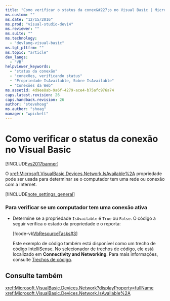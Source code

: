 ```yaml
---
title: "Como verificar o status da conex&#227;o no Visual Basic | Microsoft Docs"
ms.custom: ""
ms.date: "12/15/2016"
ms.prod: "visual-studio-dev14"
ms.reviewer: ""
ms.suite: ""
ms.technology: 
  - "devlang-visual-basic"
ms.tgt_pltfrm: ""
ms.topic: "article"
dev_langs: 
  - "VB"
helpviewer_keywords: 
  - "status da conexão"
  - "conexões, verificando status"
  - "Propriedade IsAvailable, Sobre IsAvailable"
  - "Conexões da Web"
ms.assetid: 4d9ee8ab-9a6f-4279-ace4-b75afc976a74
caps.latest.revision: 26
caps.handback.revision: 26
author: "stevehoag"
ms.author: "shoag"
manager: "wpickett"
---
```

# Como verificar o status da conex&#227;o no Visual Basic
[!INCLUDE[vs2017banner](../../../../csharp/includes/vs2017banner.md)]

O <xref:Microsoft.VisualBasic.Devices.Network.IsAvailable%2A> propriedade pode ser usada para determinar se o computador tem uma rede ou conexão com a Internet.  
  
 [!INCLUDE[note_settings_general](../../../../csharp/language-reference/compiler-messages/includes/note_settings_general_md.md)]  
  
### Para verificar se um computador tem uma conexão ativa  
  
-   Determine se a propriedade `IsAvailable` é `True` ou `False`.  O código a seguir verifica o estado da propriedade e o reporta:  
  
     [!code-vb[VbResourceTasks#3](../../../../visual-basic/developing-apps/programming/computer-resources/codesnippet/VisualBasic/how-to-check-connection-status_1.vb)]  
  
     Este exemplo de código também está disponível como um trecho de código IntelliSense.  No selecionador de trechos de código, ele está localizado em **Connectivity and Networking**.  Para mais informações, consulte [Trechos de código](/visual-studio/ide/code-snippets).  
  
## Consulte também  
 <xref:Microsoft.VisualBasic.Devices.Network?displayProperty=fullName>   
 <xref:Microsoft.VisualBasic.Devices.Network.IsAvailable%2A>